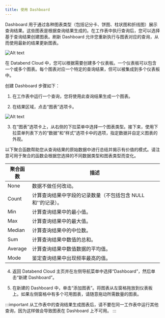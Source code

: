 ```yaml
---
title: 使用 Dashboard
---
```


Dashboard 用于通过各种图表类型（包括记分卡、饼图、柱状图和折线图）展示查询结果。这些图表是根据查询结果生成的。在工作表中执行查询后，您可以选择基于查询结果创建图表。刷新 Dashboard 允许您重新执行与图表对应的查询，从而使用最新的结果更新图表。

![Alt text](@site/static/img/documents/dashboard/dashboard.png)

在 Databend Cloud 中，您可以根据需要创建多个仪表板。一个仪表板可以包含一个或多个图表。每个图表对应一个特定的查询结果，但可以被集成到多个仪表板中。

创建 Dashboard 步骤如下：

1. 在工作表中运行一个查询，您将使用此查询结果生成一个图表。

2. 在结果区域，点击“图表”选项卡。

![Alt text](@site/static/img/documents_cn/dashboard/chart-btn-cn.png)

3. 在“图表”选项卡上，从右侧的下拉菜单中选择一个图表类型。接下来，使用下拉菜单列表下方的“数据”和“样式”选项卡中的选项，指定数据并自定义图表的外观。

以下聚合函数帮助您从查询结果的原始数据中进行总结并揭示有价值的模式。请注意可用于聚合的函数会根据您选择的不同数据类型和图表类型而变化。

| 聚合函数 	| 描述                                                   	|
|----------	|--------------------------------------------------------	|
| None     	| 数据不做任何改动。                                     	|
| Count    	| 计算查询结果中字段的记录数量（不包括包含 NULL 和''的记录）。 	|
| Min      	| 计算查询结果中的最小值。                               	|
| Max      	| 计算查询结果中的最大值。                               	|
| Median   	| 计算查询结果中的中位数。                               	|
| Sum      	| 计算查询结果中数值的总和。                             	|
| Average  	| 计算查询结果中数值数据的平均值。                       	|
| Mode     	| 鉴定查询结果中出现频率最高的值。                       	|


4. 返回 Databend Cloud 主页并在左侧导航菜单中选择“Dashboard”，然后单击“新建 Dashboard”。

5. 在新建的 Dashboard 中，单击“添加图表”。将图表从左窗格拖放到仪表板上。如果左侧窗格中有多个可用图表，请随意拖动所需数量的图表。

:::important
从工作表中的查询结果生成图表后，请不要在同一工作表中运行其他查询，因为这样做会导致图表在 Dashboard 上不可用。
:::